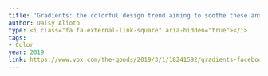 ```yaml
---
title: 'Gradients: the colorful design trend aiming to soothe these anxious times'
author: Daisy Alioto
type: <i class="fa fa-external-link-square" aria-hidden="true"></i>
tags:
- Color
year: 2019
link: https://www.vox.com/the-goods/2019/3/1/18241592/gradients-facebook-coachella-daily-fading-pastel-design-trend
---
```

